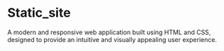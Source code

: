# Static_site
A modern and responsive web application built using HTML and CSS, designed to provide an intuitive and visually appealing user experience.
